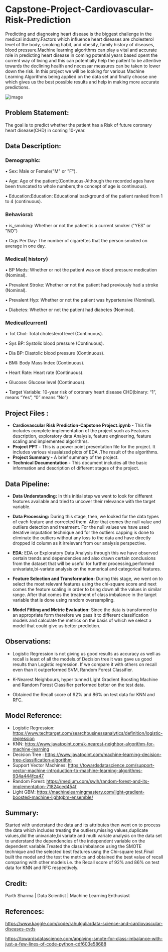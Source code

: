 # **Capstone-Project-Cardiovascular-Risk-Prediction**
Predicting and diagnosing heart disease is the biggest challenge in the medical industry.Factors which influence heart diseases are cholesterol level of the body, smoking habit, and obesity, family history of diseases, blood pressure.Machine learning algorithms can play a vital and accurate role in predicting heart disease in coming potential years based opent the current way of living and this can potentially help the paitent to be attentive towards the declining health and necessar measures can be taken to lower down the risk. In this project we will be looking for various Machine Learning Algorithms being applied on the data set and finally choose one which gives us the best possible results and help in making more accurate predictions.

![image](https://user-images.githubusercontent.com/100409195/173519650-5496bf0e-7163-4377-aa94-007a7b763d59.png)


## **Problem Statement:**
The goal is to predict whether the patient has a  Risk of future coronary heart disease(CHD) in coming 10-year.

## **Data Description:**
### Demographic:
  • Sex: Male or Female("M" or "F").

  • Age: Age of the patient;(Continuous-Although the recorded ages have been truncated to whole numbers,the concept of age is continuous).

  • Education:Education: Educational background of the patient ranked from 1 to 4 (continuous).
  
### Behavioral:
  • is_smoking: Whether or not the patient is a current smoker ("YES" or "NO")
  
  • Cigs Per Day: The number of cigarettes that the person smoked on average in one day.
  
### Medical( history)
  • BP Meds: Whether or not the patient was on blood pressure medication (Nominal).
  
  • Prevalent Stroke: Whether or not the patient had previously had a stroke (Nominal).
  
  • Prevalent Hyp: Whether or not the patient was hypertensive (Nominal).
  
  • Diabetes: Whether or not the patient had diabetes (Nominal).
  
### Medical(current)
  • Tot Chol: Total cholesterol level (Continuous).
   
  • Sys BP: Systolic blood pressure (Continuous).
   
  • Dia BP: Diastolic blood pressure (Continuous).
   
  • BMI: Body Mass Index (Continuous).
   
  • Heart Rate: Heart rate (Continuous).
    
  • Glucose: Glucose level (Continuous).
  
  • Target Variable: 10-year risk of coronary heart disease CHD(binary: “1”, means “Yes”, “0” means “No”) 
  
 ## **Project Files :**

* **Cardiovascular Risk Prediction-Capstone Project.ipynb -** This file includes complete implementation of the project such as Features description, exploratory data  Analysis, feature engineering, feature scaling and implemented algorithms.
* **Project PPT -** This is a power point presentation file for the project. It includes various visualaized plots of EDA .The result of the algorithms.
* **Project Summary -** A brief summary of the project.
* **Technical Documentation -** This document includes all the basic information and description of different stages of the project.
  
  
  
## Data Pipeline:

* **Data Understanding:** In this initial step we went to look for different features available and tried to uncover their relevance with the target variable.  

* **Data Processing:** During this stage, then, we looked for the data types of each feature and corrected them. After that comes the null value and outliers detection and treatment. For the null values we have used iterative imputation technique and for the outliers capping is done to eliminate the outliers without any loss to the data and have directly dropped id column as it irrelevant from our analysis perspective.

* **EDA**: EDA or Exploratory Data Analysis through this we have observed certain trends and dependencies and also drawn certain conclusions from the dataset that will be useful for further processing,performed univariate,bi-variate analysis on the numerical and categorical features.

* **Feature Selection and Transformation:** During this stage, we went on to select the most relevant features using the chi-square score and next comes the feature  scaling in order to bring down all the values in similar range. After that comes the treatment of class imbalance in the target variable that is done using random oversampling.

* **Model Fitting and Metric Evaluation:** Since the data is transformed to an appropriate form therefore we pass it to different classification models and calculate the metrics on the basis of which we select a model that could give us better prediction.


## **Observations:**
* Logistic Regression is not giving us good results as accuracy as well as recall is least of all the models.of Decision tree it was gave us good results than Logistic regression. If we compare it with others on recall even than it outperformed SVM, Random Forest Classifier.

* K-Nearest Neighbours, hyper tunned Light Gradient Boosting Machine and Random Forest Classifier performed better on the test data.

* Obtained the Recall score of 92% and 86% on test data for KNN and RFC.


## **Model Reference:**
* Logistic Regression: https://www.techtarget.com/searchbusinessanalytics/definition/logistic-regression
* KNN: https://www.javatpoint.com/k-nearest-neighbor-algorithm-for-machine-learning
* Decision Tree : https://www.javatpoint.com/machine-learning-decision-tree-classification-algorithm
* Support Vector Machines: https://towardsdatascience.com/support-vector-machine-introduction-to-machine-learning-algorithms-934a444fca47
* Random Forest: https://medium.com/swlh/random-forest-and-its-implementation-71824ced454f
* Light GBM: https://machinelearningmastery.com/light-gradient-boosted-machine-lightgbm-ensemble/


## **Summary:**
Started with understand the data and its attributes then went on to process the data which includes treating the outliers,missing values,duplicate values,did the univariate,bi variate and multi variate analysis on the data set to understand the dependencies of the independent variable on the dependent variable.Treated the class imbalance using the SMOTE technique and the selected best features usng the Chi-square test.Final built the model and the test the metrics and obtained the best value of recall comparing with other models i.e. the Recall score of 92% and 86% on test data for KNN and RFC respectively.
 
## **Credit:**
Parth Sharma | Data Scientist | Machine Learning Enthusiast

## **References:**
https://www.kaggle.com/code/rahulgulia/data-science-and-cardiovascular-diseases-cvds

https://towardsdatascience.com/applying-smote-for-class-imbalance-with-just-a-few-lines-of-code-python-cdf603e58688

